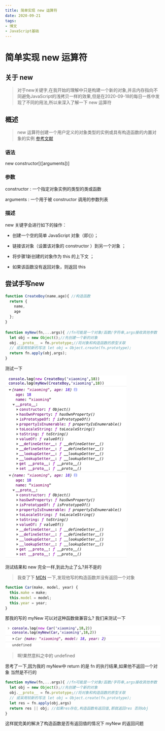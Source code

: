 ```yaml
---
title: 简单实现 new 运算符
date: 2020-09-21
tags:
- 博文
- JavaScript基础
---
```


# 简单实现 new 运算符

## 关于 new 

> 对于new关键字,在我开始的理解中只是构建一个新的对象,并且内存指向不同避免JavaScript的浅拷贝一样的效果,但是在2020-09-18的每日一练中发现了不同的用法,所以来深入了解一下 new 运算符

## 概述

> new 运算符创建一个用户定义的对象类型的实例或具有构造函数的内置对象的实例
[参考文献](https://developer.mozilla.org/zh-CN/docs/Web/JavaScript/Reference/Operators/new)

### 语法

new constructor[([arguments])]

### 参数

constructor : 一个指定对象实例的类型的类或函数

arguments : 一个用于被 constructor 调用的参数列表

### 描述

new 关键字会进行如下的操作：

- 创建一个空的简单 JavaScript 对象（即{}）；

- 链接该对象（设置该对象的 constructor ）到另一个对象 ；

- 将步骤1新创建的对象作为 this 的上下文 ；

- 如果该函数没有返回对象，则返回 this

## 尝试手写new

```js
function CreateBoy(name,age){ //构造函数
  return {
    name,
    age
  };
}

function myNew(fn,...args){ //fn可能是一个对象/函数/字符串,args接收其他参数
  let obj = new Object();//先创建一个新的对象
  obj.__proto__ = fn.prototype;//将对象和构造函数的原型关联
  // 或采用较新的写法 let obj = Object.create(fn.prototype);
  return fn.apply(obj,args);
}
```

测试一下

![测试结果](./images/1.png)

测试结果和 new 完全一样,到此为止了么?并不是的

> 我查了下 [MDN](https://developer.mozilla.org/zh-CN/docs/Web/JavaScript/Reference/Operators/new) 一下,发现他写的构造函数并没有返回一个对象
```js
function Car(make, model, year) {
  this.make = make;
  this.model = model;
  this.year = year;
}
```
那我的写的 myNew 可以对这种函数做兼容么? 我们来测试一下

![测试结果](./images/2.png)

> 啊!果然意料之中的 undefined

思考了一下,因为我的 myNew中 return 的是 fn 的执行结果,如果他不返回一个对象 当然是不行的

```js
function myNew(fn,...args){ //fn可能是一个对象/函数/字符串,args接收其他参数
  let obj = new Object();//先创建一个新的对象
  obj.__proto__ = fn.prototype;//将对象和构造函数的原型关联
  // 或采用较新的写法 let obj = Object.create(fn.prototype);
  let res = fn.apply(obj,args)
  return res || obj; //如果res存在,构造函数有返回值,那就返回res 否则obj
}
```

这样就完美的解决了构造函数是否有返回值的情况下 myNew 的返回问题
